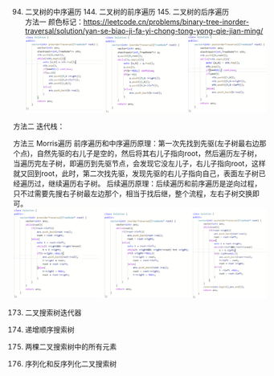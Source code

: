 94. 二叉树的中序遍历   144. 二叉树的前序遍历  145. 二叉树的后序遍历  
方法一 颜色标记：https://leetcode.cn/problems/binary-tree-inorder-traversal/solution/yan-se-biao-ji-fa-yi-chong-tong-yong-qie-jian-ming/
![遍历](https://raw.githubusercontent.com/liang233/leetcode-/main/image/%E4%BA%8C%E5%8F%89%E6%A0%91/2.png)

方法二 迭代栈：

方法三 Morris遍历
前序遍历和中序遍历原理：第一次先找到先驱(左子树最右边那个点)，自然先驱的右儿子是空的，然后将其右儿子指向root，然后遍历左子树，当遍历完左子树，即遍历到先驱节点，会发现它没左儿子，右儿子指向root，这样就又回到root，此时，第二次找先驱，发现先驱的右儿子指向自己，表面左子树已经遍历过，继续遍历右子树。
后续遍历原理：后续遍历和前序遍历是逆向过程，只不过需要先搜右子树最左边那个，相当于找后继，整个流程，左右子树交换即可。
![遍历](https://raw.githubusercontent.com/liang233/leetcode-/main/image/%E4%BA%8C%E5%8F%89%E6%A0%91/mirros.png)

173. 二叉搜索树迭代器

897. 递增顺序搜索树

1305. 两棵二叉搜索树中的所有元素

1307. 序列化和反序列化二叉搜索树
